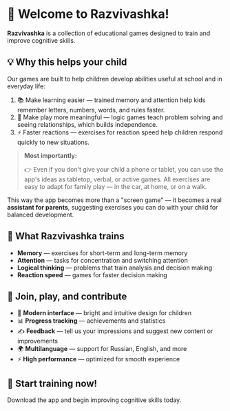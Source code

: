 # 🧠 Welcome to Razvivashka!

**Razvivashka** is a collection of educational games designed to train and improve cognitive skills.

## 💡 Why this helps your child

Our games are built to help children develop abilities useful at school and in everyday life:

1. 📚  Make learning easier — trained memory and attention help kids remember letters, numbers, words, and rules faster.
2. 🎲  Make play more meaningful — logic games teach problem solving and seeing relationships, which builds independence.
3. ⚡️  Faster reactions — exercises for reaction speed help children respond quickly to new situations.

> **Most importantly:**
> 
> 👉 Even if you don't give your child a phone or tablet, you can use the app's ideas as tabletop, verbal, or active games. All exercises are easy to adapt for family play — in the car, at home, or on a walk.

This way the app becomes more than a "screen game" — it becomes a real **assistant for parents**, suggesting exercises you can do with your child for balanced development.

## 🎲 What Razvivashka trains

- **Memory** — exercises for short-term and long-term memory
- **Attention** — tasks for concentration and switching attention
- **Logical thinking** — problems that train analysis and decision making
- **Reaction speed** — games for faster decision making

## 🌟 Join, play, and contribute

- 🎨 **Modern interface** — bright and intuitive design for children
- 📊 **Progress tracking** — achievements and statistics
- ✍️ **Feedback** — tell us your impressions and suggest new content or improvements
- 🌍 **Multilanguage** — support for Russian, English, and more
- ⚡️ **High performance** — optimized for smooth experience

## 🚀 Start training now!

Download the app and begin improving cognitive skills today.
